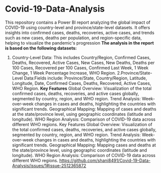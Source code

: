 # Covid-19-Data-Analysis
 This repository contains a Power BI report analyzing the global impact of COVID-19 using country-level and province/state-level datasets. It offers insights into confirmed cases, deaths, recoveries, active cases, and trends such as new cases, deaths per population, and region-specific data, helping to visualize the pandemic's progression
**The analysis in the report is based on the following datasets:**
1. Country-Level Data: This includes Country/Region, Confirmed Cases, Deaths, Recovered, Active Cases, New Cases, New Deaths, Deaths per 100 Cases, Recovered per 100 Cases, Confirmed Last Week, 1 Week Change, 1 Week Percentage Increase, WHO Region.
 2.Province/State-Level Data:Fields include: Province/State, Country/Region, Latitude, Longitude, Date, Confirmed Cases, Deaths, Recovered, Active Cases, WHO Region.
  **Key Features**
Global Overview: Visualization of the total confirmed cases, deaths, recoveries, and active cases globally, segmented by country, region, and WHO region.
Trend Analysis: Week-over-week changes in cases and deaths, highlighting the countries with significant trends.
Geographical Mapping: Mapping of cases and deaths at the state/province level, using geographic coordinates (latitude and longitude).
WHO Region Analysis: Comparison of COVID-19 data across different WHO regions.
Key Features
Global Overview: Visualization of the total confirmed cases, deaths, recoveries, and active cases globally, segmented by country, region, and WHO region.
Trend Analysis: Week-over-week changes in cases and deaths, highlighting the countries with significant trends.
Geographical Mapping: Mapping cases and deaths at the state/province level, using geographic coordinates (latitude and longitude).
WHO Region Analysis: Comparison of COVID-19 data across different WHO regions.
https://github.com/shani8491/Covid-19-Data-Analysis/issues/1#issue-2512365872
